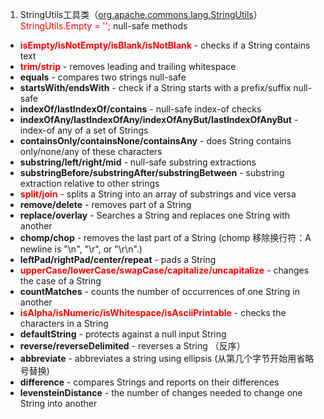 1. StringUtils工具类（[org.apache.commons.lang.StringUtils][1]）
<font color='red'>StringUtils.Empty = '';</font> 
null-safe methods
 - <font color='red'>**isEmpty/isNotEmpty/isBlank/isNotBlank**</font> - checks if a String contains text
 - <font color='red'>**trim/strip**</font> - removes leading and trailing whitespace
 - **equals** - compares two strings null-safe
 - **startsWith/endsWith** - check if a String starts with a prefix/suffix null-safe
 - **indexOf/lastIndexOf/contains** - null-safe index-of checks
 - **indexOfAny/lastIndexOfAny/indexOfAnyBut/lastIndexOfAnyBut** - index-of any of a set of Strings
  - **containsOnly/containsNone/containsAny** - does String contains only/none/any of these characters
 - **substring/left/right/mid** - null-safe substring extractions
 - **substringBefore/substringAfter/substringBetween** - substring extraction relative to other strings
 - <font color='red'>**split/join**</font> - splits a String into an array of substrings and vice versa
 - **remove/delete** - removes part of a String
 - **replace/overlay** - Searches a String and replaces one String with another
 - **chomp/chop** - removes the last part of a String (chomp 移除换行符：A newline is "\n", "\r", or "\r\n".)
 - **leftPad/rightPad/center/repeat** - pads a String
 - <font color='red'>**upperCase/lowerCase/swapCase/capitalize/uncapitalize**</font> - changes the case of a String
 - **countMatches** - counts the number of occurrences of one String in another
 - **<font color='red'>isAlpha/isNumeric/isWhitespace/isAsciiPrintable**</font> - checks the characters in a String
 - **defaultString** - protects against a null input String
 - **reverse/reverseDelimited** - reverses a String （反序）
 - **abbreviate** - abbreviates a string using ellipsis (从第几个字节开始用省略号替换)
 - **difference** - compares Strings and reports on their differences 
 - **levensteinDistance** - the number of changes needed to change one String into another
 
  [1]: http://commons.apache.org/